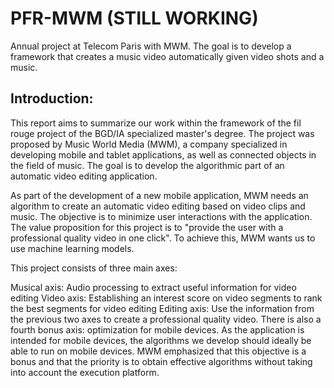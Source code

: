 # PFR-MWM (STILL WORKING)
Annual project at Telecom Paris with MWM. The goal is to develop a framework that creates a music video automatically given video shots and a music.

## Introduction:

This report aims to summarize our work within the framework of the fil rouge project of the BGD/IA specialized master's degree. The project was proposed by Music World Media (MWM), a company specialized in developing mobile and tablet applications, as well as connected objects in the field of music. The goal is to develop the algorithmic part of an automatic video editing application.

As part of the development of a new mobile application, MWM needs an algorithm to create an automatic video editing based on video clips and music. The objective is to minimize user interactions with the application. The value proposition for this project is to "provide the user with a professional quality video in one click". To achieve this, MWM wants us to use machine learning models.

This project consists of three main axes:

Musical axis: Audio processing to extract useful information for video editing
Video axis: Establishing an interest score on video segments to rank the best segments for video editing
Editing axis: Use the information from the previous two axes to create a professional quality video.
There is also a fourth bonus axis: optimization for mobile devices. As the application is intended for mobile devices, the algorithms we develop should ideally be able to run on mobile devices. MWM emphasized that this objective is a bonus and that the priority is to obtain effective algorithms without taking into account the execution platform.

